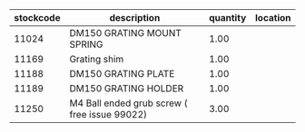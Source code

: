 |stockcode|description|quantity|location|
|---------|-----------|--------|--------|
|11024|DM150 GRATING MOUNT SPRING|1.00||
|11169|Grating shim|1.00||
|11188|DM150 GRATING PLATE|1.00||
|11189|DM150 GRATING HOLDER|1.00||
|11250|M4 Ball ended grub screw ( free issue 99022)|3.00||
